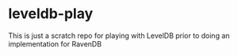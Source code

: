 leveldb-play
============

This is just a scratch repo for playing with LevelDB prior to doing an implementation for RavenDB
